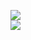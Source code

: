 [![](https://img.shields.io/badge/Made%20With-Github%20Spray-lightgrey.svg?style=for-the-badge&logo=github)](https://github.com/Annihil/github-spray#21560)  
[![](https://i.imgur.com/2DrTn0Z.gif)](https://github.com/Annihil/github-spray)